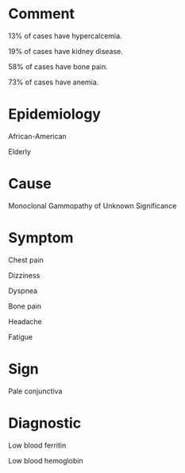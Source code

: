 # Comment

13% of cases have hypercalcemia.

19% of cases have kidney disease.

58% of cases have bone pain.

73% of cases have anemia.

# Epidemiology

African-American

Elderly

# Cause

Monoclonal Gammopathy of Unknown Significance

# Symptom

Chest pain

Dizziness

Dyspnea

Bone pain

Headache

Fatigue

# Sign

Pale conjunctiva

# Diagnostic

Low blood ferritin

Low blood hemoglobin

